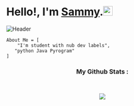# Hello!, I'm <a href="https://t.me/miDarkWeb">Sammy</a>.<img src="https://media.giphy.com/media/hvRJCLFzcasrR4ia7z/giphy.gif" width="25px">

![Header](https://telegra.ph/file/e6b435315d11f2916223b.jpg)

```
About Me = [
    "I'm student with nub dev labels",
   "python Java Pyrogram"
]
```

<h3 align="center"><b>My Github Stats :</b></h3><br>
<p align="center"><a href="https://github.com/IntelligentSammy"><img src="https://github-readme-stats.vercel.app/api?username=IntelligentSammy&show_icons=true&theme=radical"></a></p>
<p align="center"><a href="https://github.com/IntelligentSammy"><img src="ht







